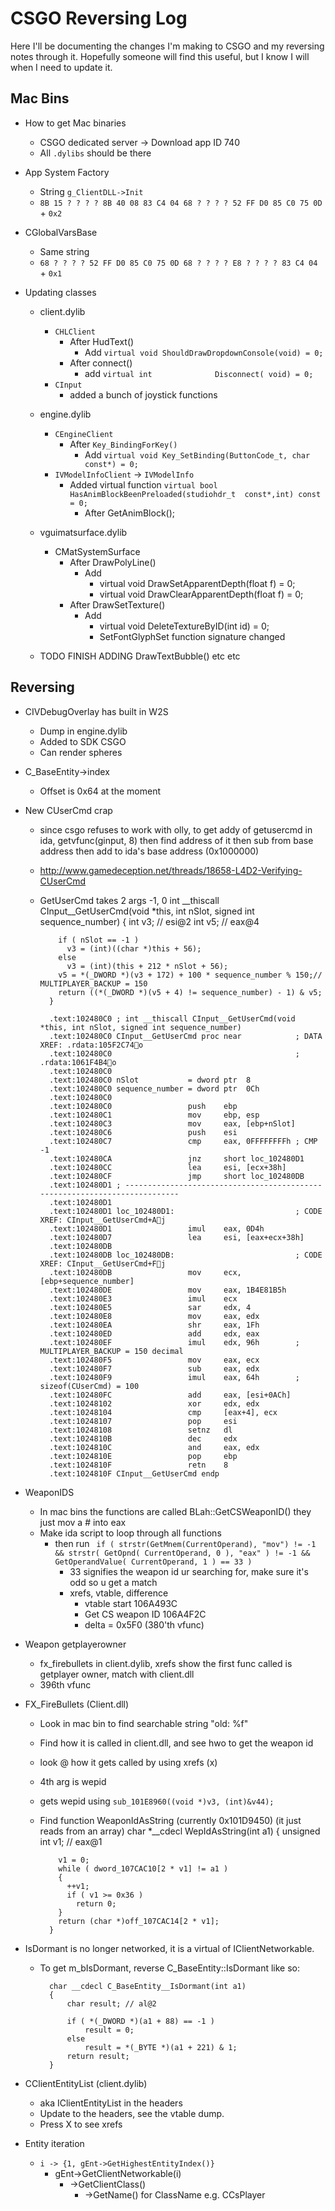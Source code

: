 CSGO Reversing Log
==================

Here I'll be documenting the changes I'm making to CSGO and my reversing notes through it. Hopefully someone will find this useful, but I know I will when I need to update it.

Mac Bins
--------
* How to get Mac binaries
	* CSGO dedicated server -> Download app ID 740
	* All `.dylibs` should be there

* App System Factory
	* String `g_ClientDLL->Init`
	* `8B 15 ? ? ? ? 8B 40 08 83 C4 04 68 ? ? ? ? 52 FF D0 85 C0 75 0D` + `0x2`
* CGlobalVarsBase
	* Same string
	* `68 ? ? ? ? 52 FF D0 85 C0 75 0D 68 ? ? ? ? E8 ? ? ? ? 83 C4 04` + `0x1`

* Updating classes
	* client.dylib
		* `CHLClient`
			* After HudText()
				* Add `virtual void ShouldDrawDropdownConsole(void) = 0;`
			* After connect()
				* add `virtual int				Disconnect( void) = 0;`
		* `CInput`
			* added a bunch of joystick functions
	* engine.dylib
		* `CEngineClient`
			* After `Key_BindingForKey()`
				* Add `virtual void Key_SetBinding(ButtonCode_t, char const*) = 0;`
		* `IVModelInfoClient` -> `IVModelInfo`
			* Added virtual function `virtual bool					HasAnimBlockBeenPreloaded(studiohdr_t  const*,int) const = 0;`
				* After GetAnimBlock();
	* vguimatsurface.dylib
		* CMatSystemSurface
			* After DrawPolyLine()
				* Add
					* virtual void DrawSetApparentDepth(float f) = 0;
					* virtual void DrawClearApparentDepth(float f) = 0;
			* After DrawSetTexture()
				* Add
					* virtual void DeleteTextureByID(int id) = 0;
					* SetFontGlyphSet function signature changed

	* TODO FINISH ADDING DrawTextBubble() etc etc

Reversing
---------


* CIVDebugOverlay has built in W2S
	* Dump in engine.dylib
	* Added to SDK CSGO
	* Can render spheres
* C_BaseEntity->index
	* Offset is 0x64 at the moment

* New CUserCmd crap
	* since csgo refuses to work with olly, to get addy of getusercmd in ida, getvfunc(ginput, 8) then find address of it then sub from base address then add to ida's base address (0x1000000)
	* http://www.gamedeception.net/threads/18658-L4D2-Verifying-CUserCmd
	* GetUserCmd takes 2 args -1, 0
			int __thiscall CInput__GetUserCmd(void *this, int nSlot, signed int sequence_number)
			{
			  int v3; // esi@2
			  int v5; // eax@4

			  if ( nSlot == -1 )
			    v3 = (int)((char *)this + 56);
			  else
			    v3 = (int)(this + 212 * nSlot + 56);
			  v5 = *(_DWORD *)(v3 + 172) + 100 * sequence_number % 150;// MULTIPLAYER_BACKUP = 150
			  return ((*(_DWORD *)(v5 + 4) != sequence_number) - 1) & v5;
			}

			.text:102480C0 ; int __thiscall CInput__GetUserCmd(void *this, int nSlot, signed int sequence_number)
			.text:102480C0 CInput__GetUserCmd proc near            ; DATA XREF: .rdata:105F2C74o
			.text:102480C0                                         ; .rdata:1061F4B4o
			.text:102480C0
			.text:102480C0 nSlot           = dword ptr  8
			.text:102480C0 sequence_number = dword ptr  0Ch
			.text:102480C0
			.text:102480C0                 push    ebp
			.text:102480C1                 mov     ebp, esp
			.text:102480C3                 mov     eax, [ebp+nSlot]
			.text:102480C6                 push    esi
			.text:102480C7                 cmp     eax, 0FFFFFFFFh ; CMP -1
			.text:102480CA                 jnz     short loc_102480D1
			.text:102480CC                 lea     esi, [ecx+38h]
			.text:102480CF                 jmp     short loc_102480DB
			.text:102480D1 ; ---------------------------------------------------------------------------
			.text:102480D1
			.text:102480D1 loc_102480D1:                           ; CODE XREF: CInput__GetUserCmd+Aj
			.text:102480D1                 imul    eax, 0D4h
			.text:102480D7                 lea     esi, [eax+ecx+38h]
			.text:102480DB
			.text:102480DB loc_102480DB:                           ; CODE XREF: CInput__GetUserCmd+Fj
			.text:102480DB                 mov     ecx, [ebp+sequence_number]
			.text:102480DE                 mov     eax, 1B4E81B5h
			.text:102480E3                 imul    ecx
			.text:102480E5                 sar     edx, 4
			.text:102480E8                 mov     eax, edx
			.text:102480EA                 shr     eax, 1Fh
			.text:102480ED                 add     edx, eax
			.text:102480EF                 imul    edx, 96h        ; MULTIPLAYER_BACKUP = 150 decimal
			.text:102480F5                 mov     eax, ecx
			.text:102480F7                 sub     eax, edx
			.text:102480F9                 imul    eax, 64h        ; sizeof(CUserCmd) = 100
			.text:102480FC                 add     eax, [esi+0ACh]
			.text:10248102                 xor     edx, edx
			.text:10248104                 cmp     [eax+4], ecx
			.text:10248107                 pop     esi
			.text:10248108                 setnz   dl
			.text:1024810B                 dec     edx
			.text:1024810C                 and     eax, edx
			.text:1024810E                 pop     ebp
			.text:1024810F                 retn    8
			.text:1024810F CInput__GetUserCmd endp
* WeaponIDS
	* In mac bins the functions are called BLah::GetCSWeaponID() they just mov a # into eax
	* Make ida script to loop through all functions
		* then run ` if ( strstr(GetMnem(CurrentOperand), "mov") != -1 && strstr( GetOpnd( CurrentOperand, 0 ), "eax" ) != -1 && GetOperandValue( CurrentOperand, 1 ) == 33 )`
			* 33 signifies the weapon id ur searching for, make sure it's odd so u get a match
			* xrefs, vtable, difference
				* vtable start 106A493C 
				* Get CS weapon ID 106A4F2C
				* delta = 0x5F0 (380'th vfunc)

* Weapon getplayerowner
	* fx_firebullets in client.dylib, xrefs show the first func called is getplayer owner, match with client.dll
	* 396th vfunc

* FX_FireBullets (Client.dll)
	* Look in mac bin to find searchable string "old: %f"
	* Find how it is called in client.dll, and see hwo to get the weapon id
	* look @ how it gets called by using xrefs (x)
	* 4th arg is wepid
	* gets wepid using `sub_101E8960((void *)v3, (int)&v44);`
	* Find function WeaponIdAsString (currently 0x101D9450) (it just reads from an array)
            char *__cdecl WepIdAsString(int a1)
            {
              unsigned int v1; // eax@1
            
              v1 = 0;
              while ( dword_107CAC10[2 * v1] != a1 )
              {
                ++v1;
                if ( v1 >= 0x36 )
                  return 0;
              }
              return (char *)off_107CAC14[2 * v1];
            }

* IsDormant is no longer networked, it is a virtual of IClientNetworkable.
	* To get m_bIsDormant, reverse C_BaseEntity::IsDormant like so:

            char __cdecl C_BaseEntity__IsDormant(int a1)
            {
            	char result; // al@2
            
            	if ( *(_DWORD *)(a1 + 88) == -1 )
            		result = 0;
            	else
            		result = *(_BYTE *)(a1 + 221) & 1;
            	return result;	
            }

* CClientEntityList (client.dylib)
	* aka IClientEntityList in the headers
	* Update to the headers, see the vtable dump.
	* Press X to see xrefs

* Entity iteration
	* `i -> {1, gEnt->GetHighestEntityIndex()}`
		* gEnt->GetClientNetworkable(i)
			* ->GetClientClass()
				* ->GetName() for ClassName e.g. CCsPlayer
